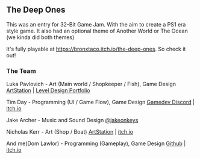 ## The Deep Ones
This was an entry for 32-Bit Game Jam. With the aim to create a PS1 era style game. 
It also had an optional theme of Another World or The Ocean (we kinda did both themes)

It's fully playable at https://bronxtaco.itch.io/the-deep-ones. So check it out! 


### The Team
Luka Pavlovich - Art (Main world / Shopkeeper / Fish), Game Design
[ArtStation](https://www.artstation.com/lukapavlovich) | [Level Design Portfolio](https://lukapavlovich.squarespace.com/)

Tim Day - Programming (UI / Game Flow), Game Design
[Gamedev Discord](https://discord.com/invite/NB542RwpJR) | [itch.io](https://bronxtaco.itch.io/)

Jake Archer - Music and Sound Design
[@jakeonkeys](https://www.instagram.com/jakeonkeys/?hl=en)

Nicholas Kerr - Art (Shop / Boat)
[ArtStation](https://www.artstation.com/nicholaskerr) | [itch.io](https://itch.io/profile/nickowiss)

And me(Dom Lawlor) - Programming (Gameplay), Game Design
[Github](https://github.com/domlawlor) | [itch.io](https://itch.io/profile/dom-lawlor)
